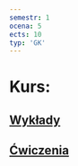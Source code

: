 ```yaml
---
semestr: 1
ocena: 5
ects: 10
typ: 'GK'
---
```


# Kurs:
## [Wykłady](Notatki/Semestr%201/Analiza%20matematyczna%201.2A/Wyk%C5%82ady/Wyk%C5%82ady.md)
## [Ćwiczenia](Notatki/Semestr%201/Analiza%20matematyczna%201.2A/%C4%86wiczenia/%C4%86wiczenia.md)